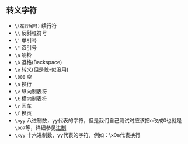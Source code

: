 ## 转义字符
- `\(在行尾时)`	续行符
- `\\`	反斜杠符号
- `\'`	单引号
- `\"`	双引号
- `\a`	响铃
- `\b`	退格(Backspace)
- `\e`	转义(但是貌-似没用)
- `\000`	空
- `\n`	换行
- `\v`	纵向制表符
- `\t`	横向制表符
- `\r`	回车
- `\f`	换页
- `\oyy` 八进制数，yy代表的字符，但是我们自己测试时应该把o改成0也就是`\007`等，详细参见[进制](./16进制和8进制的表示.md)
- `\xyy` 十六进制数，yy代表的字符，例如：\x0a代表换行